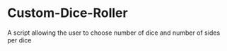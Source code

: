 # Custom-Dice-Roller
A script allowing the user to choose number of dice and number of sides per dice
